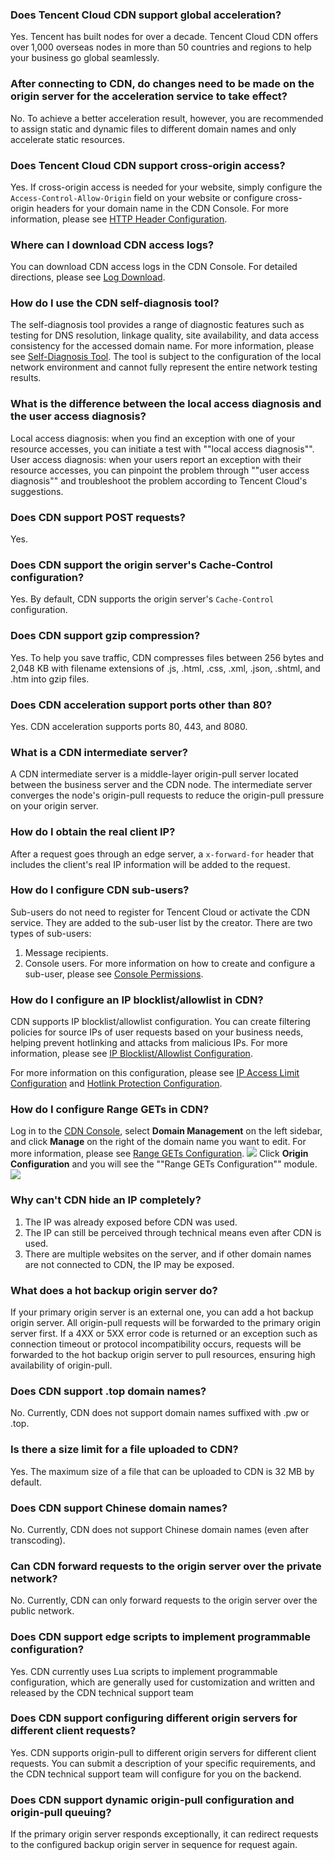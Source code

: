 ### Does Tencent Cloud CDN support global acceleration?
Yes. Tencent has built nodes for over a decade. Tencent Cloud CDN offers over 1,000 overseas nodes in more than 50 countries and regions to help your business go global seamlessly.

### After connecting to CDN, do changes need to be made on the origin server for the acceleration service to take effect?
No. To achieve a better acceleration result, however, you are recommended to assign static and dynamic files to different domain names and only accelerate static resources.

### Does Tencent Cloud CDN support cross-origin access?
Yes. If cross-origin access is needed for your website, simply configure the `Access-Control-Allow-Origin` field on your website or configure cross-origin headers for your domain name in the CDN Console. For more information, please see [HTTP Header Configuration](https://intl.cloud.tencent.com/document/product/228/35320).

### Where can I download CDN access logs?
You can download CDN access logs in the CDN Console. For detailed directions, please see [Log Download](https://intl.cloud.tencent.com/document/product/228/6316).

### How do I use the CDN self-diagnosis tool?
The self-diagnosis tool provides a range of diagnostic features such as testing for DNS resolution, linkage quality, site availability, and data access consistency for the accessed domain name. For more information, please see [Self-Diagnosis Tool](https://intl.cloud.tencent.com/document/product/228/6304). The tool is subject to the configuration of the local network environment and cannot fully represent the entire network testing results.

### What is the difference between the local access diagnosis and the user access diagnosis?
Local access diagnosis: when you find an exception with one of your resource accesses, you can initiate a test with ""local access diagnosis"".
User access diagnosis: when your users report an exception with their resource accesses, you can pinpoint the problem through ""user access diagnosis"" and troubleshoot the problem according to Tencent Cloud's suggestions.

### Does CDN support POST requests?
Yes.

### Does CDN support the origin server's Cache-Control configuration?
Yes. By default, CDN supports the origin server's `Cache-Control` configuration.

### Does CDN support gzip compression?
Yes. To help you save traffic, CDN compresses files between 256 bytes and 2,048 KB with filename extensions of .js, .html, .css, .xml, .json, .shtml, and .htm into gzip files.

### Does CDN acceleration support ports other than 80?
Yes. CDN acceleration supports ports 80, 443, and 8080.

### What is a CDN intermediate server?
A CDN intermediate server is a middle-layer origin-pull server located between the business server and the CDN node. The intermediate server converges the node's origin-pull requests to reduce the origin-pull pressure on your origin server.

### How do I obtain the real client IP?
After a request goes through an edge server, a `x-forward-for` header that includes the client's real IP information will be added to the request.

### How do I configure CDN sub-users?
Sub-users do not need to register for Tencent Cloud or activate the CDN service. They are added to the sub-user list by the creator. There are two types of sub-users:
1. Message recipients.
2. Console users. For more information on how to create and configure a sub-user, please see [Console Permissions](https://intl.cloud.tencent.com/document/product/228/35229).

### How do I configure an IP blocklist/allowlist in CDN?
CDN supports IP blocklist/allowlist configuration. You can create filtering policies for source IPs of user requests based on your business needs, helping prevent hotlinking and attacks from malicious IPs. For more information, please see [IP Blocklist/Allowlist Configuration](https://intl.cloud.tencent.com/document/product/228/6298).

For more information on this configuration, please see [IP Access Limit Configuration](https://intl.cloud.tencent.com/document/product/228/6420) and [Hotlink Protection Configuration](https://intl.cloud.tencent.com/document/product/228/6292).

### How do I configure Range GETs in CDN?
Log in to the [CDN Console](https://console.cloud.tencent.com/cdn), select **Domain Management** on the left sidebar, and click **Manage** on the right of the domain name you want to edit. For more information, please see [Range GETs Configuration](https://intl.cloud.tencent.com/document/product/228/7184).
![](https://main.qcloudimg.com/raw/af642b65bed86a97fadaf229e26aceac.png)
Click **Origin Configuration** and you will see the ""Range GETs Configuration"" module. ![](https://main.qcloudimg.com/raw/79d08718f1399b735b9b2dc804bf383e.png)

### Why can't CDN hide an IP completely?
1. The IP was already exposed before CDN was used.
2. The IP can still be perceived through technical means even after CDN is used.
3. There are multiple websites on the server, and if other domain names are not connected to CDN, the IP may be exposed.

### What does a hot backup origin server do?
If your primary origin server is an external one, you can add a hot backup origin server. All origin-pull requests will be forwarded to the primary origin server first. If a 4XX or 5XX error code is returned or an exception such as connection timeout or protocol incompatibility occurs, requests will be forwarded to the hot backup origin server to pull resources, ensuring high availability of origin-pull.

### Does CDN support .top domain names?
No. Currently, CDN does not support domain names suffixed with .pw or .top.

### Is there a size limit for a file uploaded to CDN?
Yes. The maximum size of a file that can be uploaded to CDN is 32 MB by default.

### Does CDN support Chinese domain names?
No. Currently, CDN does not support Chinese domain names (even after transcoding).

### Can CDN forward requests to the origin server over the private network?
No. Currently, CDN can only forward requests to the origin server over the public network.

### Does CDN support edge scripts to implement programmable configuration?
Yes. CDN currently uses Lua scripts to implement programmable configuration, which are generally used for customization and written and released by the CDN technical support team

### Does CDN support configuring different origin servers for different client requests?
Yes. CDN supports origin-pull to different origin servers for different client requests. You can submit a description of your specific requirements, and the CDN technical support team will configure for you on the backend.

### Does CDN support dynamic origin-pull configuration and origin-pull queuing?
If the primary origin server responds exceptionally, it can redirect requests to the configured backup origin server in sequence for request again.
